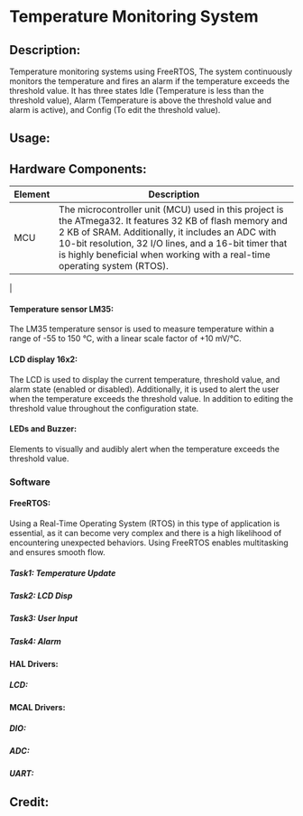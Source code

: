 # Temperature Monitoring System

## Description:
Temperature monitoring systems using FreeRTOS, The system continuously monitors the temperature and fires an alarm if the temperature exceeds the threshold value. It has three states Idle (Temperature is less than the threshold value), Alarm (Temperature is above the threshold value and alarm is active), and Config (To edit the threshold value).

## Usage:

## Hardware Components:
|Element | Description |
|--------|-------------|
|MCU |The microcontroller unit (MCU) used in this project is the ATmega32. It features 32 KB of flash memory and 2 KB of SRAM. Additionally, it includes an ADC with 10-bit resolution, 32 I/O lines, and a 16-bit timer that is highly beneficial when working with a real-time operating system (RTOS).
 |

#### Temperature sensor LM35:
The LM35 temperature sensor is used to measure temperature within a range of -55 to 150 °C, with a linear scale factor of +10 mV/°C.

#### LCD display 16x2:
The LCD is used to display the current temperature, threshold value, and alarm state (enabled or disabled). Additionally, it is used to alert the user when the temperature exceeds the threshold value. In addition to editing the threshold value throughout the configuration state.

#### LEDs and Buzzer:
Elements to visually and audibly alert when the temperature exceeds the threshold value.

### Software
#### FreeRTOS:
Using a Real-Time Operating System (RTOS) in this type of application is essential, as it can become very complex and there is a high likelihood of encountering unexpected behaviors. Using FreeRTOS enables multitasking and ensures smooth flow.

##### Task1: Temperature Update

##### Task2: LCD Disp

##### Task3: User Input

##### Task4: Alarm

#### HAL Drivers:

##### LCD:

#### MCAL Drivers:

##### DIO: 

##### ADC:

##### UART:

## Credit:
